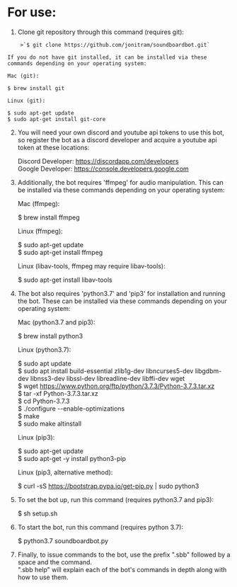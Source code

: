 # For use:  
  
1. Clone git repository through this command (requires git):  
```
    >`$ git clone https://github.com/jonitram/soundboardbot.git`  
``` 
    If you do not have git installed, it can be installed via these commands depending on your operating system:  
  
    Mac (git):  
  
    $ brew install git  
  
    Linux (git):  
  
    $ sudo apt-get update  
    $ sudo apt-get install git-core  
  
2. You will need your own discord and youtube api tokens to use this bot, so register the bot as a discord developer and acquire a youtube api token at these locations:  
  
    Discord Developer: https://discordapp.com/developers  
    Google Developer: https://console.developers.google.com  
  
3. Additionally, the bot requires 'ffmpeg' for audio manipulation. This can be installed via these commands depending on your operating system:  
  
    Mac (ffmpeg):  
  
    $ brew install ffmpeg  
  
    Linux (ffmpeg):  
  
    $ sudo apt-get update  
    $ sudo apt-get install ffmpeg  
  
    Linux (libav-tools, ffmpeg may require libav-tools):  
  
    $ sudo apt-get install libav-tools  
  
4. The bot also requires 'python3.7' and 'pip3' for installation and running the bot. These can be installed via these commands depending on your operating system:  
  
    Mac (python3.7 and pip3):  
  
    $ brew install python3  
  
    Linux (python3.7):  
  
    $ sudo apt update  
    $ sudo apt install build-essential zlib1g-dev libncurses5-dev libgdbm-dev libnss3-dev libssl-dev libreadline-dev libffi-dev wget  
    $ wget https://www.python.org/ftp/python/3.7.3/Python-3.7.3.tar.xz  
    $ tar -xf Python-3.7.3.tar.xz  
    $ cd Python-3.7.3  
    $ ./configure --enable-optimizations  
    $ make  
    $ sudo make altinstall  
  
    Linux (pip3):  
  
    $ sudo apt-get update  
    $ sudo apt-get -y install python3-pip  
  
    Linux (pip3, alternative method):  
  
    $ curl -sS https://bootstrap.pypa.io/get-pip.py | sudo python3  
  
5. To set the bot up, run this command (requires python3.7 and pip3):  
  
    $ sh setup.sh  
  
6. To start the bot, run this command (requires python 3.7):  
  
    $ python3.7 soundboardbot.py  
  
7. Finally, to issue commands to the bot, use the prefix ".sbb" followed by a space and the command.  
    ".sbb help" will explain each of the bot's commands in depth along with how to use them.
